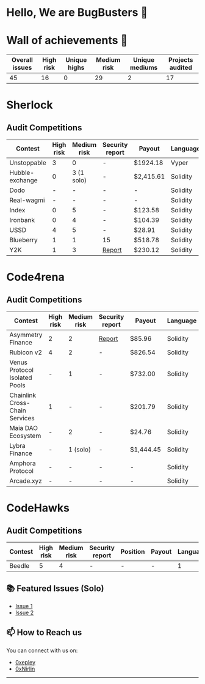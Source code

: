 
<!-- Your Name and Introduction -->
# Hello, We are BugBusters 👋

<!--I'm a passionate software developer and open-source enthusiast. Welcome to my GitHub profile, where I share my projects and contributions to the community.-->

<!-- Profile Picture -->
# Wall of achievements 🥳

| Overall issues | High risk | Unique highs | Medium risk | Unique mediums | Projects audited 
| ---------------| ----------| -------------| ------------| ---------------| ----------------
| 45             | 16        | 0            |  29          | 2              | 17              



# Sherlock 

## Audit Competitions
| Contest          | High risk | Medium risk |  Security report | Payout   | Language |
| -----------------| ----------| ------------| -----------------| ---------| ---------| 
| Unstoppable      | 3         | 0           |  -               | $1924.18 | Vyper    | 
| Hubble-exchange  | 0         | 3 (1 solo)  |  -               | $2,415.61| Solidity |  
| Dodo             | -         | -           |  -               | -        | Solidity | 
| Real-wagmi       | -         | -           |  -               | -        | Solidity | 
| Index            | 0         | 5           |  -               | $123.58  | Solidity | 
| Ironbank         | 0         | 4           |  -               | $104.39  | Solidity | 
| USSD             | 4         | 5           |  -               | $28.91   | Solidity | 
| Blueberry        | 1         | 1           |  15              | $518.78  | Solidity | 
| Y2K              | 1         | 3           |  [Report](https://github.com/sherlock-audit/2023-03-Y2K-judging/blob/main/Audit_Report.pdf)              | $230.12  | Solidity | 







# Code4rena 

## Audit Competitions
| Contest                             | High risk | Medium risk |                        Security report                        | Payout       |  Language |
| ------------------------------------| ----------| ------------|  -------------------------------------------------------------| -------------|-----------|
| Asymmetry Finance                   | 2         |  2          |  [Report](https://code4rena.com/reports/2023-03-asymmetry)    | $85.96       | Solidity
| Rubicon v2                          | 4         |  2          |   -                                                           | $826.54      | Solidity
| Venus Protocol Isolated Pools       | -         |  1          |   -                                                           | $732.00      | Solidity
| Chainlink Cross-Chain Services      | 1         |  -          |   -                                                           | $201.79      | Solidity   
| Maia DAO Ecosystem                  | -         |  2          |   -                                                           | $24.76       | Solidity  
| Lybra Finance                       | -         |  1 (solo)   |   -                                                           | $1,444.45    | Solidity    
| Amphora Protocol                    | -         |  -          |   -                                                           | -            | Solidity       
| Arcade.xyz                          | -         |  -          |   -                                                           | -            | Solidity       




# CodeHawks

## Audit Competitions
| Contest | High risk | Medium risk | Security report | Position | Payout | Language |
| --------| ----------| ------------| ----------------| ---------| -------| ---------|
| Beedle  | 5         | 4           |  -              | -        | -      | 1        |


<!--# Hats Finance

## Audit Competitions
| Contest | High risk | Medium risk | Security report | Position | Payout | Language |
| --------| ----------| ------------| ----------------| ---------| -------| ---------|
| 40      | 30        | 10          |  15             | 30       | 10     | 1        |-->

<!-- GitHub Stats 
## 📈 GitHub Stats-->

<!--![GitHub Stats](https://github-readme-stats.vercel.app/api?username=Nabeel-javaid&show_icons=true&count_private=true&hide=contribs,prs&theme=radical)-->

<!-- Technologies & Tools 
## 🛠️ Technologies & Tools

- List some of the technologies and tools you use, e.g. languages, frameworks, etc.
-->
<!-- Featured Repositories -->
## 📚 Featured Issues (Solo)

- [Issue 1](https://github.com/code-423n4/2023-06-lybra-findings/issues/484)
- [Issue 2](https://github.com/sherlock-audit/2023-04-hubble-exchange-judging/issues/234)

<!-- How to Reach Me -->
## 📫 How to Reach us

You can connect with us on:

- [0xepley](https://twitter.com/0xepley)
- [0xNirlin](https://twitter.com/0xnirlin)



<!-- Footer -->
---
<p align="center">
  <!-- Add your other social media links or website here -->
</p>


<!--
**Nabeel-javaid/Nabeel-javaid** is a ✨ _special_ ✨ repository because its `README.md` (this file) appears on your GitHub profile.

Here are some ideas to get you started:

- 🔭 I’m currently working on ...
- 🌱 I’m currently learning ...
- 👯 I’m looking to collaborate on ...
- 🤔 I’m looking for help with ...
- 💬 Ask me about ...
- 📫 How to reach me: ...
- 😄 Pronouns: ...
- ⚡ Fun fact: ...
-->
